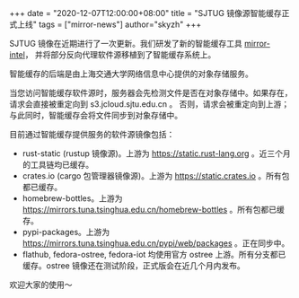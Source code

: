 +++
date = "2020-12-07T12:00:00+08:00"
title = "SJTUG 镜像源智能缓存正式上线"
tags = ["mirror-news"]
author="skyzh"
+++

SJTUG 镜像在近期进行了一次更新。我们研发了新的智能缓存工具 [mirror-intel](https://github.com/sjtug/mirror-intel)，
并将部分反向代理软件源移植到了智能缓存系统上。

智能缓存的后端是由上海交通大学网络信息中心提供的对象存储服务。

当您访问智能缓存软件源时，服务器会先检测文件是否在对象存储中。如果存在，请求会直接被重定向到 s3.jcloud.sjtu.edu.cn 。
否则，请求会被重定向到上游；与此同时，智能缓存会将文件同步到对象存储中。

目前通过智能缓存提供服务的软件源镜像包括：

* rust-static (rustup 镜像源)。上游为 https://static.rust-lang.org 。近三个月的工具链均已缓存。
* crates.io (cargo 包管理器镜像源)。上游为 https://static.crates.io 。所有包都已缓存。
* homebrew-bottles。上游为 https://mirrors.tuna.tsinghua.edu.cn/homebrew-bottles 。所有包都已缓存。
* pypi-packages。上游为 https://mirrors.tuna.tsinghua.edu.cn/pypi/web/packages 。正在同步中。
* flathub, fedora-ostree, fedora-iot 均使用官方 ostree 上游。所有分支都已缓存。ostree 镜像还在测试阶段，正式版会在近几个月内发布。

欢迎大家的使用～
